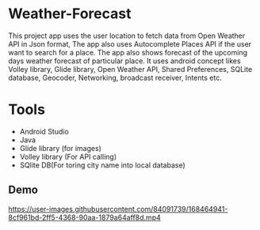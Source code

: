 # Weather-Forecast
This project app uses the user location to fetch data from Open Weather API in Json format,
The app also uses Autocomplete Places API if the user want to search for a place.
The app also shows forecast of the upcoming days weather forecast of particular place.
It uses android concept likes Volley library, Glide library, Open Weather API, Shared Preferences, SQLite database, Geocoder, Networking, broadcast receiver, Intents etc.

# Tools
  - Android Studio
  - Java 
  - Glide library (for images)
  - Volley library (For API calling)
  - SQlite DB(For toring city name into local database)
  
## Demo
https://user-images.githubusercontent.com/84091739/168464941-8cf961bd-2ff5-4368-90aa-1879a64aff8d.mp4


